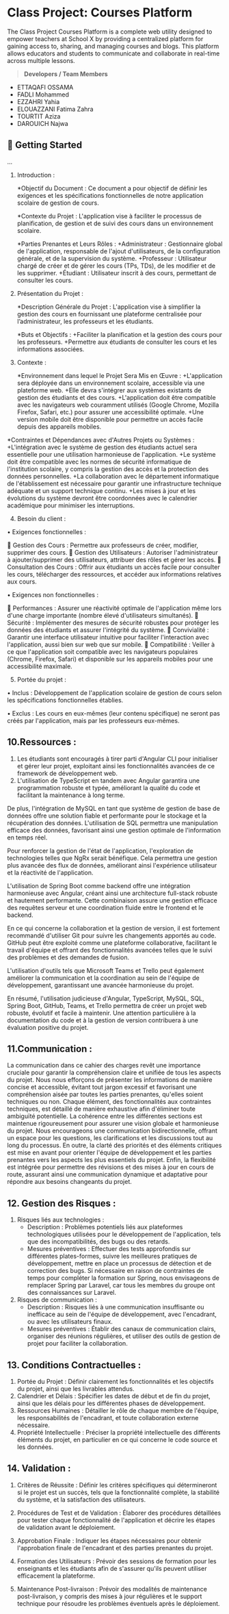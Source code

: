 # Class Project: Courses Platform

The Class Project Courses Platform is a complete web utility designed to empower teachers at School X by providing a centralized platform for gaining access to, sharing, and managing courses and blogs. This platform allows educators and students to communicate and collaborate in real-time across multiple lessons.

> **Developers / Team Members**
> 
- ETTAQAFI OSSAMA
- FADLI Mohammed
- EZZAHRI Yahia
- ELOUAZZANI Fatima Zahra
- TOURTIT Aziza
- DAROUICH Najwa

## 🚀 Getting Started

...
1. Introduction :
   
   *Objectif du Document : Ce document a pour objectif de définir les exigences et les spécifications fonctionnelles de notre application 
   scolaire de gestion de cours.
  
   *Contexte du Projet : L'application vise à faciliter le processus de planification, de gestion et de suivi des cours dans un 
   environnement scolaire.
  
   *Parties Prenantes et Leurs Rôles :
    +Administrateur : Gestionnaire global de l'application, responsable de l'ajout d'utilisateurs, de la configuration générale, et de la 
    supervision du système.
    +Professeur : Utilisateur chargé de créer et de gérer les cours (TPs, TDs), de les modifier et de les supprimer.
    +Étudiant : Utilisateur inscrit à des cours, permettant de consulter les cours.
    
2. Présentation du Projet :
   
   *Description Générale du Projet : L'application vise à simplifier la gestion des cours en fournissant une plateforme centralisée pour 
    l’administrateur, les professeurs et les étudiants.
   
   *Buts et Objectifs :
   +Faciliter la planification et la gestion des cours pour les professeurs.
   +Permettre aux étudiants de consulter les cours et les informations associées.
   
3. Contexte :

   *Environnement dans lequel le Projet Sera Mis en Œuvre :
    +L'application sera déployée dans un environnement scolaire, accessible via une plateforme web.
    +Elle devra s'intégrer aux systèmes existants de gestion des étudiants et des cours.
    +L'application doit être compatible avec les navigateurs web couramment utilisés (Google Chrome, Mozilla Firefox, Safari, etc.) pour 
    assurer une accessibilité optimale.
    +Une version mobile doit être disponible pour permettre un accès facile depuis des appareils mobiles.
   
  *Contraintes et Dépendances avec d'Autres Projets ou Systèmes :
    +L'intégration avec le système de gestion des étudiants actuel sera essentielle pour une utilisation harmonieuse de l'application.
    +Le système doit être compatible avec les normes de sécurité informatique de l'institution scolaire, y compris la gestion des accès 
    et la protection des données personnelles.
    +La collaboration avec le département informatique de l'établissement est nécessaire pour garantir une infrastructure technique 
    adéquate et un support technique continu.
    +Les mises à jour et les évolutions du système devront être coordonnées avec le calendrier académique pour minimiser les 
    interruptions.
    
4. Besoin du client :

•	Exigences fonctionnelles :

	Gestion des Cours : Permettre aux professeurs de créer, modifier, supprimer des cours.
	Gestion des Utilisateurs : Autoriser l'administrateur à ajouter/supprimer des utilisateurs, attribuer des rôles et gérer les accès.
	Consultation des Cours : Offrir aux étudiants un accès facile pour consulter les cours, télécharger des ressources, et accéder aux informations relatives aux cours.

•	Exigences non fonctionnelles : 

	Performances : Assurer une réactivité optimale de l'application même lors d'une charge importante (nombre élevé d'utilisateurs simultanés).
	Sécurité : Implémenter des mesures de sécurité robustes pour protéger les données des étudiants et assurer l'intégrité du système.
	Convivialité : Garantir une interface utilisateur intuitive pour faciliter l'interaction avec l'application, aussi bien sur web que sur mobile.
	Compatibilité : Veiller à ce que l'application soit compatible avec les navigateurs populaires (Chrome, Firefox, Safari) et disponible sur les appareils mobiles pour une accessibilité maximale.


5. Portée du projet :

•	Inclus : Développement de l'application scolaire de gestion de cours selon les spécifications fonctionnelles établies.

•	Exclus : Les cours en eux-mêmes (leur contenu spécifique) ne seront pas créés par l'application, mais par les professeurs eux-mêmes.

## 10.Ressources :
1. Les étudiants sont encouragés à tirer parti d'Angular CLI pour initialiser et gérer leur projet, exploitant ainsi les fonctionnalités avancées de ce framework de développement web.
2. L'utilisation de TypeScript en tandem avec Angular garantira une programmation robuste et typée, améliorant la qualité du code et facilitant la maintenance à long terme.

De plus, l'intégration de MySQL en tant que système de gestion de base de données offre une solution fiable et performante pour le stockage et la récupération des données. L'utilisation de SQL permettra une manipulation efficace des données, favorisant ainsi une gestion optimale de l'information en temps réel.

Pour renforcer la gestion de l'état de l'application, l'exploration de technologies telles que NgRx serait bénéfique. Cela permettra une gestion plus avancée des flux de données, améliorant ainsi l'expérience utilisateur et la réactivité de l'application.

L'utilisation de Spring Boot comme backend offre une intégration harmonieuse avec Angular, créant ainsi une architecture full-stack robuste et hautement performante. Cette combinaison assure une gestion efficace des requêtes serveur et une coordination fluide entre le frontend et le backend.

En ce qui concerne la collaboration et la gestion de version, il est fortement recommandé d'utiliser Git pour suivre les changements apportés au code. GitHub peut être exploité comme une plateforme collaborative, facilitant le travail d'équipe et offrant des fonctionnalités avancées telles que le suivi des problèmes et des demandes de fusion.

L'utilisation d'outils tels que Microsoft Teams et Trello peut également améliorer la communication et la coordination au sein de l'équipe de développement, garantissant une avancée harmonieuse du projet.

En résumé, l'utilisation judicieuse d'Angular, TypeScript, MySQL, SQL, Spring Boot, GitHub, Teams, et Trello permettra de créer un projet web robuste, évolutif et facile à maintenir. Une attention particulière à la documentation du code et à la gestion de version contribuera à une évaluation positive du projet.

## 11.Communication :
La communication dans ce cahier des charges revêt une importance cruciale pour garantir la compréhension claire et unifiée de tous les aspects du projet. Nous nous efforçons de présenter les informations de manière concise et accessible, évitant tout jargon excessif et favorisant une compréhension aisée par toutes les parties prenantes, qu'elles soient techniques ou non. Chaque élément, des fonctionnalités aux contraintes techniques, est détaillé de manière exhaustive afin d'éliminer toute ambiguïté potentielle. La cohérence entre les différentes sections est maintenue rigoureusement pour assurer une vision globale et harmonieuse du projet. Nous encourageons une communication bidirectionnelle, offrant un espace pour les questions, les clarifications et les discussions tout au long du processus. En outre, la clarté des priorités et des éléments critiques est mise en avant pour orienter l'équipe de développement et les parties prenantes vers les aspects les plus essentiels du projet. Enfin, la flexibilité est intégrée pour permettre des révisions et des mises à jour en cours de route, assurant ainsi une communication dynamique et adaptative pour répondre aux besoins changeants du projet.


## 12. Gestion des Risques :
1. Risques liés aux technologies :
   - Description : Problèmes potentiels liés aux plateformes technologiques utilisées pour le développement de l'application, tels que des incompatibilités, des bugs ou des retards.
   - Mesures préventives : Effectuer des tests approfondis sur différentes plates-formes, suivre les meilleures pratiques de développement, mettre en place un processus de détection et de correction des bugs. Si nécessaire en raison de contraintes de temps pour compléter la formation sur Spring, nous envisageons de remplacer Spring par Laravel, car tous les membres du groupe ont des connaissances sur Laravel.
2. Risques de communication :
   - Description : Risques liés à une communication insuffisante ou inefficace au sein de l'équipe de développement, avec l'encadrant, ou avec les utilisateurs finaux.
   - Mesures préventives : Établir des canaux de communication clairs, organiser des réunions régulières, et utiliser des outils de gestion de projet pour faciliter la collaboration.
## 13. Conditions Contractuelles :
1. Portée du Projet :
Définir clairement les fonctionnalités et les objectifs du projet, ainsi que les livrables attendus.
2. Calendrier et Délais :
Spécifier les dates de début et de fin du projet, ainsi que les délais pour les différentes phases de développement.
3. Ressources Humaines :
Détailler le rôle de chaque membre de l'équipe, les responsabilités de l'encadrant, et toute collaboration externe nécessaire.
4. Propriété Intellectuelle :
Préciser la propriété intellectuelle des différents éléments du projet, en particulier en ce qui concerne le code source et les données.
## 14. Validation :
1. Critères de Réussite :
Définir les critères spécifiques qui détermineront si le projet est un succès, tels que la fonctionnalité complète, la stabilité du système, et la satisfaction des utilisateurs.

2. Procédures de Test et de Validation :
Élaborer des procédures détaillées pour tester chaque fonctionnalité de l'application et décrire les étapes de validation avant le déploiement.
3. Approbation Finale :
Indiquer les étapes nécessaires pour obtenir l'approbation finale de l'encadrant et des parties prenantes du projet.
4. Formation des Utilisateurs :
Prévoir des sessions de formation pour les enseignants et les étudiants afin de s'assurer qu'ils peuvent utiliser efficacement la plateforme.
5. Maintenance Post-livraison :
Prévoir des modalités de maintenance post-livraison, y compris des mises à jour régulières et le support technique pour résoudre les problèmes éventuels après le déploiement.

